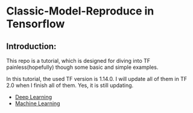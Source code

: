 # Classic-Model-Reproduce in Tensorflow

## Introduction:

This repo is a tutorial, which is designed for diving into TF painless(hopefully) though some basic and simple examples. 

In this tutorial, the used TF version is 1.14.0. I will update all of them in TF 2.0 when I finish all of them. Yes, it is still updating.

- [Deep Learning](https://github.com/LiZongyue/Classic-Model-Reproduce/tree/master/Deep_Learning)   
- [Machine Learning](https://github.com/LiZongyue/Classic-Model-Reproduce/tree/master/Machine_Learning) 



